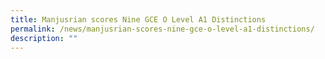 ```yaml
---
title: Manjusrian scores Nine GCE O Level A1 Distinctions
permalink: /news/manjusrian-scores-nine-gce-o-level-a1-distinctions/
description: ""
---
```

